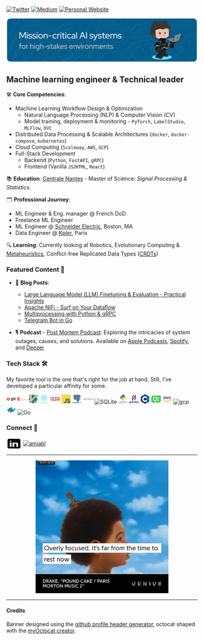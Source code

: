 [![Twitter](https://img.shields.io/twitter/follow/fpaupier?style=social)](https://twitter.com/fpaupier) [![Medium](https://img.shields.io/badge/Medium-@francois.paupier-black)](https://medium.com/@francois.paupier) [![Personal Website](https://img.shields.io/badge/Personal_Website-fpaupier.fr-blue)](https://fpaupier.fr)

![Header](./github-header-image.png)

## Machine learning engineer & Technical leader

🛠 **Core Competencies**:
- Machine Learning Workflow Design & Optimization
    - Natural Language Processing (NLP) & Computer Vision (CV)
    - Model training, deployment & monitoring - `PyTorch`, `LabelStudio`, `MLFlow`, `DVC`
- Distributed Data Processing & Scalable Architectures (`docker`, `docker-compose`, `kubernetes`)
- Cloud Computing (`Scaleway`, `AWS`, `GCP`)
- Full-Stack Development 
    - Backend (`Python`, `FastAPI`, `gRPC`)
     - Frontend (Vanilla `JS`/`HTML`, `React`)

📚 **Education**: [Centrale Nantes](https://www.ec-nantes.fr/english-version) - Master of Science: _Signal Processing & Statistics_.

🗂 **Professional Journey**:
- ML Engineer & Eng. manager @ French DoD
- Freelance ML Engineer
- ML Engineer @ [Schneider Electric](https://www.se.com/ww/en/), Boston, MA
- Data Engineer @ [Kpler](https://www.kpler.com/), Paris

🔍 **Learning**: Currently looking at Robotics, Evolutionary Computing & [Metaheuristics](https://cs.gmu.edu/~sean/book/metaheuristics/), Conflict-free Replicated Data Types ([CRDTs](https://crdt.tech/))

### Featured Content 📝
- 📕 **Blog Posts**:
  - [Large Language Model (LLM) Finetuning & Evaluation - Practical Insights](https://fpaupier.fr/assets/20240228_Practical%20insights%20for%20LLM%20fine-tuning%20and%20evaluation.pdf)
  - [Apache NiFi - Surf on Your Dataflow](https://medium.com/free-code-camp/nifi-surf-on-your-dataflow-4f3343c50aa2)
  - [Multiprocessing with Python & gRPC](https://medium.com/@francois.paupier/unleash-multiprocessing-with-python-and-grpc-795bc2957d0a)
  - [Telegram Bot in Go](https://medium.com/swlh/build-a-telegram-bot-in-go-in-9-minutes-e06ad38acef1)
  
- 🎙 **Podcast** - [Post Mortem Podcast](https://podcasters.spotify.com/pod/show/podcastmortem): Exploring the intricacies of system outages, causes, and solutions. Available on [Apple Podcasts](https://podcasts.apple.com/fr/podcast/post-mortem/id1535752959), [Spotify](https://open.spotify.com/show/6UpnjZcPwJDBRXUMRUSxZZ), and [Deezer](https://www.deezer.com/show/1854542)

### Tech Stack 🛠️


My favorite tool is the one that's right for the job at hand.
Still, I've developed a particular affinity for some.
<p align="left">
<img src="https://raw.githubusercontent.com/devicons/devicon/master/icons/git/git-original-wordmark.svg" alt="git" width="25" height="25" />
<img src="https://raw.githubusercontent.com/devicons/devicon/master/icons/ubuntu/ubuntu-plain-wordmark.svg" alt="ubuntu" width="25" height="25" />
<img src="https://raw.githubusercontent.com/devicons/devicon/master/icons/vim/vim-original.svg" alt="unix" width="25" height="25" />
<img src="https://raw.githubusercontent.com/devicons/devicon/master/icons/react/react-original-wordmark.svg" alt="react" width="25" height="25" />
<img src="https://raw.githubusercontent.com/devicons/devicon/master/icons/npm/npm-original-wordmark.svg" alt="npm" width="25" height="25" />
<img src="https://raw.githubusercontent.com/devicons/devicon/master/icons/javascript/javascript-original.svg" alt="javascript" width="25" height="25" />
<img src="https://raw.githubusercontent.com/devicons/devicon/master/icons/postgresql/postgresql-original-wordmark.svg" alt="PostgreSQL" width="25" height="25" />
<img src="https://raw.githubusercontent.com/devicons/devicon/master/icons/sqlalchemy/sqlalchemy-original-wordmark.svg" alt="SQLAlchemy" width="25" height="25" />
<img src="https://user-images.githubusercontent.com/33158051/103467186-7b6a8900-4d1a-11eb-9907-491064bc8458.png" alt="SQLite" width="55" height="25" />
<img src="https://raw.githubusercontent.com/devicons/devicon/master/icons/python/python-original-wordmark.svg" alt="python" width="25" height="25" />
<img src="https://raw.githubusercontent.com/devicons/devicon/master/icons/pandas/pandas-original-wordmark.svg" alt="Pandas" width="25" height="25" />
<img src="https://raw.githubusercontent.com/devicons/devicon/master/icons/cplusplus/cplusplus-plain.svg" alt="C++" width="25" height="25" />
<img src="https://raw.githubusercontent.com/devicons/devicon/master/icons/qt/qt-original.svg" alt="Qt" width="25" height="25" />
<img src="https://raw.githubusercontent.com/github/explore/80688e429a7d4ef2fca1e82350fe8e3517d3494d/topics/aws/aws.png" alt="aws" width="25" height="25" />
<img src="https://www.vectorlogo.zone/logos/google_cloud/google_cloud-icon.svg" alt="gcp" width="25" height="25" />
<img src="https://raw.githubusercontent.com/devicons/devicon/master/icons/docker/docker-original.svg" alt="Docker" width="25" height="25" />
<img src="https://cdn.jsdelivr.net/gh/devicons/devicon/icons/go/go-original.svg" alt="Go" width="25" height="25" />
</p>



### Connect 🔗
<p align="left">
<a href="https://linkedin.com/in/f-paupier" target="blank"><img align="center" src="https://raw.githubusercontent.com/simple-icons/simple-icons/develop/icons/linkedin.svg" alt="f-paupier" height="30" width="40" /></a>
<a href="https://stackoverflow.com/users/7939550/amiabl" target="blank"><img align="center" src="https://raw.githubusercontent.com/simple-icons/simple-icons/develop/icons/stackoverflow.svg" alt="amiabl" height="30" width="40" /></a>
</p>


--------

<div align="center">
  <img src="./drake-pound-cake.jpg" alt="quote"  width="350" height="350">
</div>


--------

#### Credits

Banner designed using the [github profile header generator](https://leviarista.github.io/github-profile-header-generator/),
octocat shaped with the [myOctocat creator](https://myoctocat.com/).

